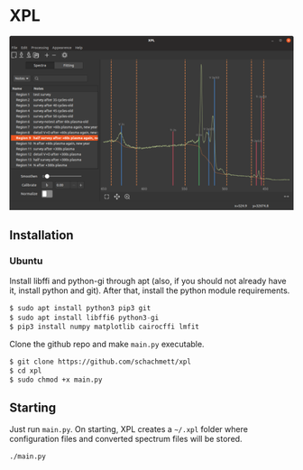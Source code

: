 # XPL


![Screenshot](doc/xpl_v0-5.png "Screenshot")

## Installation
### Ubuntu
Install libffi and python-gi through apt (also, if you should not already have it, install python and git). After that, install the python module requirements.

```python
$ sudo apt install python3 pip3 git
$ sudo apt install libffi6 python3-gi
$ pip3 install numpy matplotlib cairocffi lmfit
```

Clone the github repo and make `main.py` executable.

```
$ git clone https://github.com/schachmett/xpl
$ cd xpl
$ sudo chmod +x main.py
```


## Starting

Just run `main.py`. On starting, XPL creates a `~/.xpl` folder where configuration files and converted spectrum files will be stored.

```
./main.py
```